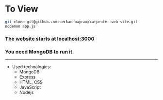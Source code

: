 # To View

```bash
git clone git@github.com:serkan-bayram/carpenter-web-site.git
nodemon app.js
```
### The website starts at localhost:3000
### You need MongoDB to run it.

---

* Used technologies:
  * MongoDB
  * Express
  * HTML, CSS
  * JavaScript
  * Nodejs
